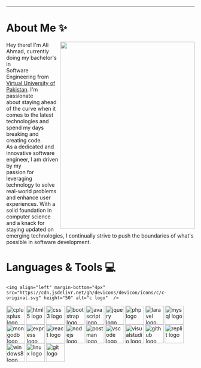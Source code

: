 ***
# About Me ✨
<img align="right" src="https://cdn.discordapp.com/attachments/1205840022029209630/1205911966061830244/Github_Gif_-_Made_with_Clipchamp_1.gif?ex=65da1809&is=65c7a309&hm=266f7981524c0f09fa07c265279ee659426af8fcd8bee56dca64df378f3bd6fd&" width="360" height="500">
<p align="left">Hey there! I'm Ali Ahmad, currently doing my bachelor's in </br> Software Engineering from <a href="https://www.vu.edu.pk/">Virtual University of Pakistan</a>. I'm passionate </br> about staying ahead of the curve when it comes to the latest </br> technologies and spend my days breaking and creating code. <br>
As a dedicated and innovative software engineer, I am driven by my </br> passion for leveraging technology to solve real-world problems and enhance user experiences. With a solid foundation in computer science and a knack for </br> staying updated on emerging technologies, I continually strive to push the boundaries of what's possible in software development.
</p>

# Languages & Tools 💻

    <img align="left" margin-bottom="4px" src="https://cdn.jsdelivr.net/gh/devicons/devicon/icons/c/c-original.svg" height="50" alt="c logo"  />
  <img align="left" width="12" />
  <img align="left" margin-bottom="4px" src="https://cdn.jsdelivr.net/gh/devicons/devicon/icons/cplusplus/cplusplus-original.svg" height="50" alt="cplusplus logo"  />
  <img align="left" width="12" />
  <img align="left" margin-bottom="4px" src="https://cdn.jsdelivr.net/gh/devicons/devicon/icons/html5/html5-original.svg" height="50" alt="html5 logo"  />
  <img align="left" width="12" />
  <img align="left" margin-bottom="4px" src="https://cdn.jsdelivr.net/gh/devicons/devicon/icons/css3/css3-original.svg" height="50" alt="css3 logo"  />
  <img align="left" width="12" />
  <img align="left" margin-bottom="4px" src="https://cdn.jsdelivr.net/gh/devicons/devicon/icons/bootstrap/bootstrap-original.svg" height="50" alt="bootstrap logo"  />
  <img align="left" width="12" />
  <img align="left" margin-bottom="4px" src="https://cdn.jsdelivr.net/gh/devicons/devicon/icons/javascript/javascript-original.svg" height="50" alt="javascript logo"  />
  <img align="left" width="12" />


  <img align="left" margin-bottom="4px" src="https://cdn.jsdelivr.net/gh/devicons/devicon/icons/jquery/jquery-original.svg" height="50" alt="jquery logo"  />
  <img align="left" width="12" />
  <img align="left" margin-bottom="4px" src="https://cdn.jsdelivr.net/gh/devicons/devicon/icons/php/php-original.svg" height="50" alt="php logo"  />
  <img align="left" width="12" />
  <img align="left" margin-bottom="4px" src="https://cdn.simpleicons.org/laravel/FF2D20" height="50" alt="laravel logo"  />
  <img align="left" width="12" />
  <img align="left" margin-bottom="4px" src="https://cdn.simpleicons.org/mysql/4479A1" height="50" alt="mysql logo"  />
  <img align="left" width="12" />
  <img align="left" margin-bottom="4px" src="https://cdn.jsdelivr.net/gh/devicons/devicon/icons/mongodb/mongodb-original.svg" height="50" alt="mongodb logo"  />
  <img align="left" width="12" />
  <img align="left" margin-bottom="4px" src="https://skillicons.dev/icons?i=express" height="50" alt="express logo"  />
  <img align="left" width="12" />

  
  <img align="left" margin-bottom="4px" src="https://cdn.jsdelivr.net/gh/devicons/devicon/icons/react/react-original.svg" height="50" alt="react logo"  />
  <img align="left" width="12" />
  <img align="left" margin-bottom="4px" src="https://skillicons.dev/icons?i=nodejs" height="50" alt="nodejs logo"  />
  <img align="left" width="12" />
  <img align="left" margin-bottom="4px" src="https://skillicons.dev/icons?i=postman" height="50" alt="postman logo"  />
  <img align="left" width="12" />
  <img align="left" margin-bottom="4px" src="https://cdn.jsdelivr.net/gh/devicons/devicon/icons/vscode/vscode-original.svg" height="50" alt="vscode logo"  />
  <img align="left" width="12" />
  <img align="left" margin-bottom="4px" src="https://cdn.jsdelivr.net/gh/devicons/devicon/icons/visualstudio/visualstudio-plain.svg" height="50" alt="visualstudio logo"  />
  <img align="left" width="12" />
  <img align="left" margin-bottom="4px" src="https://skillicons.dev/icons?i=github" height="50" alt="github logo"  />
  <img align="left" width="12" />

  
  <img align="left" margin-bottom="4px" src="https://cdn.simpleicons.org/replit/F26207" height="50" alt="replit logo"  />
  <img align="left" width="12" />
  <img align="left" margin-bottom="4px" src="https://cdn.jsdelivr.net/gh/devicons/devicon/icons/windows8/windows8-original.svg" height="50" alt="windows8 logo"  />
  <img align="left" width="12" />
  <img align="left" margin-bottom="4px" src="https://cdn.jsdelivr.net/gh/devicons/devicon/icons/linux/linux-original.svg" height="50" alt="linux logo"  />
  <img align="left" width="12" />
  <img align="left" margin-bottom="4px" src="https://cdn.simpleicons.org/git/F05032" height="50" alt="git logo"  />
